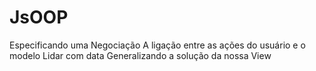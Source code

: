 # JsOOP


Especificando uma Negociação
A ligação entre as ações do usuário e o modelo
Lidar com data
Generalizando a solução da nossa View
